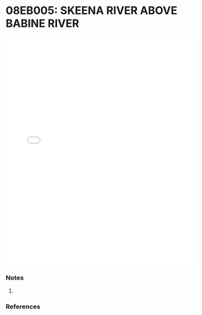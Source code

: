 # 08EB005: SKEENA RIVER ABOVE BABINE RIVER

<iframe src="/distribution_estimation/_static/stations/08EB005_fdc.html" width="100%" height="600" frameborder="0"></iframe>

### Notes
1. 

### References

